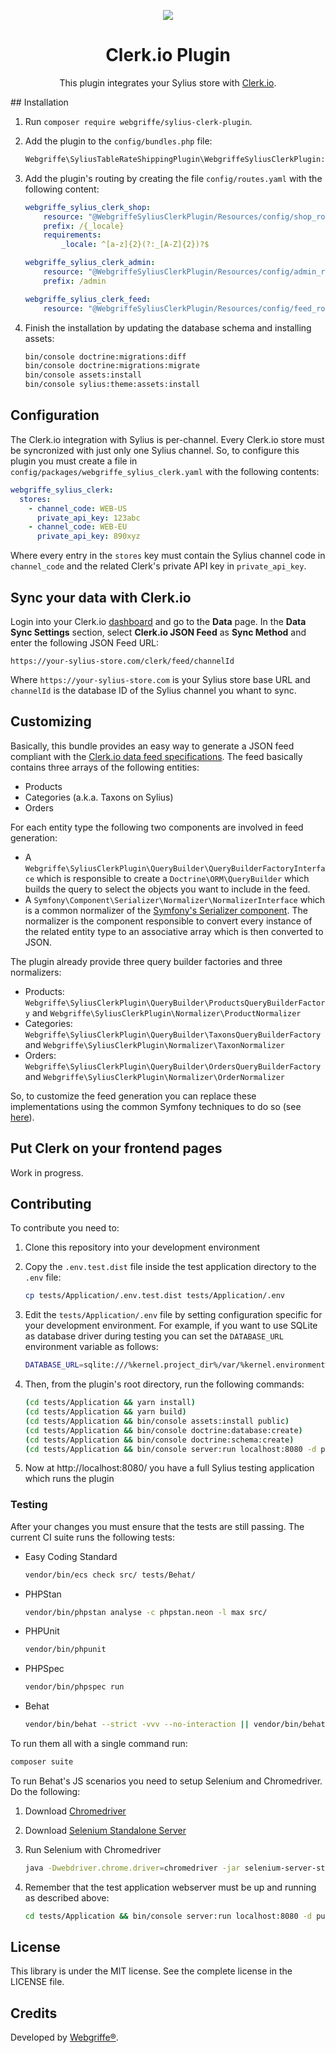 <p align="center">
    <a href="https://sylius.com" target="_blank">
        <img src="https://demo.sylius.com/assets/shop/img/logo.png" />
    </a>
</p>
<h1 align="center">Clerk.io Plugin</h1>
<p align="center">This plugin integrates your Sylius store with <a href="https://clerk.io/">Clerk.io</a>.</p>
## Installation

1. Run `composer require webgriffe/sylius-clerk-plugin`.

2. Add the plugin to the `config/bundles.php` file:

   ```php
   Webgriffe\SyliusTableRateShippingPlugin\WebgriffeSyliusClerkPlugin::class => ['all' => true],
   ```

3. Add the plugin's routing by creating the file `config/routes.yaml` with the following content:

   ```yaml
   webgriffe_sylius_clerk_shop:
       resource: "@WebgriffeSyliusClerkPlugin/Resources/config/shop_routing.yml"
       prefix: /{_locale}
       requirements:
           _locale: ^[a-z]{2}(?:_[A-Z]{2})?$
   
   webgriffe_sylius_clerk_admin:
       resource: "@WebgriffeSyliusClerkPlugin/Resources/config/admin_routing.yml"
       prefix: /admin
   
   webgriffe_sylius_clerk_feed:
       resource: "@WebgriffeSyliusClerkPlugin/Resources/config/feed_routing.yml"
   
   ```

5. Finish the installation by updating the database schema and installing assets:

   ```bash
   bin/console doctrine:migrations:diff
   bin/console doctrine:migrations:migrate
   bin/console assets:install
   bin/console sylius:theme:assets:install
   ```
   

## Configuration

The Clerk.io integration with Sylius is per-channel. Every Clerk.io store must be syncronized with just only one Sylius channel. So, to configure this plugin you must create a file in `config/packages/webgriffe_sylius_clerk.yaml` with the following contents:

```yaml
webgriffe_sylius_clerk:
  stores:
    - channel_code: WEB-US
      private_api_key: 123abc
    - channel_code: WEB-EU
      private_api_key: 890xyz
```

Where every entry in the `stores` key must contain the Sylius channel code in `channel_code` and the related Clerk's private API key in `private_api_key`.

## Sync your data with Clerk.io

Login into your Clerk.io [dashboard](https://my.clerk.io/) and go to the **Data** page. In the **Data Sync Settings** section, select **Clerk.io JSON Feed** as **Sync Method** and enter the following JSON Feed URL:

```
https://your-sylius-store.com/clerk/feed/channelId
```

Where `https://your-sylius-store.com` is your Sylius store base URL and `channelId` is the database ID of the Sylius channel you whant to sync.

## Customizing

Basically, this bundle provides an easy way to generate a JSON feed compliant with the [Clerk.io data feed specifications](https://docs.clerk.io/docs/data-feed). The feed basically contains three arrays of the following entities:

* Products
* Categories (a.k.a. Taxons on Sylius)
* Orders

For each entity type the following two components are involved in feed generation:

* A `Webgriffe\SyliusClerkPlugin\QueryBuilder\QueryBuilderFactoryInterface` which is responsible to create a `Doctrine\ORM\QueryBuilder` which builds the query to select the objects you want to include in the feed.
* A `Symfony\Component\Serializer\Normalizer\NormalizerInterface` which is a common normalizer of the [Symfony's Serializer component](https://symfony.com/doc/current/components/serializer.html). The normalizer is the component responsible to convert every instance of the related entity type to an associative array which is then converted to JSON.

The plugin already provide three query builder factories and three normalizers:

- Products: `Webgriffe\SyliusClerkPlugin\QueryBuilder\ProductsQueryBuilderFactory` and `Webgriffe\SyliusClerkPlugin\Normalizer\ProductNormalizer`
- Categories: `Webgriffe\SyliusClerkPlugin\QueryBuilder\TaxonsQueryBuilderFactory` and `Webgriffe\SyliusClerkPlugin\Normalizer\TaxonNormalizer`
- Orders: `Webgriffe\SyliusClerkPlugin\QueryBuilder\OrdersQueryBuilderFactory` and `Webgriffe\SyliusClerkPlugin\Normalizer\OrderNormalizer`

So, to customize the feed generation you can replace these implementations using the common Symfony techniques to do so (see [here](https://symfony.com/doc/current/bundles/override.html#services-configuration)).

## Put Clerk on your frontend pages

Work in progress.

## Contributing

To contribute you need to:

1. Clone this repository into your development environment

2. Copy the `.env.test.dist` file inside the test application directory to the `.env` file:

   ```bash
   cp tests/Application/.env.test.dist tests/Application/.env
   ```

3. Edit the `tests/Application/.env` file by setting configuration specific for your development environment. For example, if you want to use SQLite as database driver during testing you can set the `DATABASE_URL` environment variable as follows:

   ```bash
   DATABASE_URL=sqlite:///%kernel.project_dir%/var/%kernel.environment%_db.sql
   ```

4. Then, from the plugin's root directory, run the following commands:

   ```bash
   (cd tests/Application && yarn install)
   (cd tests/Application && yarn build)
   (cd tests/Application && bin/console assets:install public)
   (cd tests/Application && bin/console doctrine:database:create)
   (cd tests/Application && bin/console doctrine:schema:create)
   (cd tests/Application && bin/console server:run localhost:8080 -d public)
   ```

5. Now at http://localhost:8080/ you have a full Sylius testing application which runs the plugin

### Testing

After your changes you must ensure that the tests are still passing. The current CI suite runs the following tests:

* Easy Coding Standard

  ```bash
  vendor/bin/ecs check src/ tests/Behat/
  ```

* PHPStan

  ```bash
  vendor/bin/phpstan analyse -c phpstan.neon -l max src/
  ```

* PHPUnit

  ```bash
  vendor/bin/phpunit
  ```

* PHPSpec

  ```bash
  vendor/bin/phpspec run
  ```

* Behat

  ```bash
  vendor/bin/behat --strict -vvv --no-interaction || vendor/bin/behat --strict -vvv --no-interaction --rerun
  ```

To run them all with a single command run:

```bash
composer suite
```

To run Behat's JS scenarios you need to setup Selenium and Chromedriver. Do the following:

1. Download [Chromedriver](https://sites.google.com/a/chromium.org/chromedriver/)

2. Download [Selenium Standalone Server](https://www.seleniumhq.org/download/)

3. Run Selenium with Chromedriver

   ```bash
   java -Dwebdriver.chrome.driver=chromedriver -jar selenium-server-standalone.jar
   ```

4. Remember that the test application webserver must be up and running as described above:

   ```bash
   cd tests/Application && bin/console server:run localhost:8080 -d public
   ```

License
-------
This library is under the MIT license. See the complete license in the LICENSE file.

Credits
-------
Developed by [Webgriffe®](http://www.webgriffe.com/).